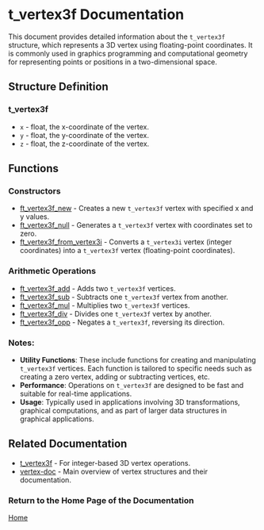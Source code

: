 # t_vertex3f Documentation

This document provides detailed information about the `t_vertex3f` structure, which represents a 3D vertex using floating-point coordinates. It is commonly used in graphics programming and computational geometry for representing points or positions in a two-dimensional space.

## Structure Definition
### t_vertex3f
- `x` - float, the x-coordinate of the vertex.
- `y` - float, the y-coordinate of the vertex.
- `z` - float, the z-coordinate of the vertex.

## Functions

### Constructors
- [ft_vertex3f_new](./ft_vertex3f_new.md) - Creates a new `t_vertex3f` vertex with specified x and y values.
- [ft_vertex3f_null](./ft_vertex3f_null.md) - Generates a `t_vertex3f` vertex with coordinates set to zero.
- [ft_vertex3f_from_vertex3i](./ft_vertex3f_from_vertex3i.md) - Converts a `t_vertex3i` vertex (integer coordinates) into a `t_vertex3f` vertex (floating-point coordinates).

### Arithmetic Operations
- [ft_vertex3f_add](./ft_vertex3f_add.md) - Adds two `t_vertex3f` vertices.
- [ft_vertex3f_sub](./ft_vertex3f_sub.md) - Subtracts one `t_vertex3f` vertex from another.
- [ft_vertex3f_mul](./ft_vertex3f_mul.md) - Multiplies two `t_vertex3f` vertices.
- [ft_vertex3f_div](./ft_vertex3f_div.md) - Divides one `t_vertex3f` vertex by another.
- [ft_vertex3f_opp](./ft_vertex3f_opp.md) - Negates a `t_vertex3f`, reversing its direction.

### Notes:
- **Utility Functions**: These include functions for creating and manipulating `t_vertex3f` vertices. Each function is tailored to specific needs such as creating a zero vertex, adding or subtracting vertices, etc.
- **Performance**: Operations on `t_vertex3f` are designed to be fast and suitable for real-time applications.
- **Usage**: Typically used in applications involving 3D transformations, graphical computations, and as part of larger data structures in graphical applications.

## Related Documentation
- [t_vertex3f](./t_vertex3f.md) - For integer-based 3D vertex operations.
- [vertex-doc](../vertex-doc.md) - Main overview of vertex structures and their documentation.

### Return to the Home Page of the Documentation
[Home](../../home.md)
